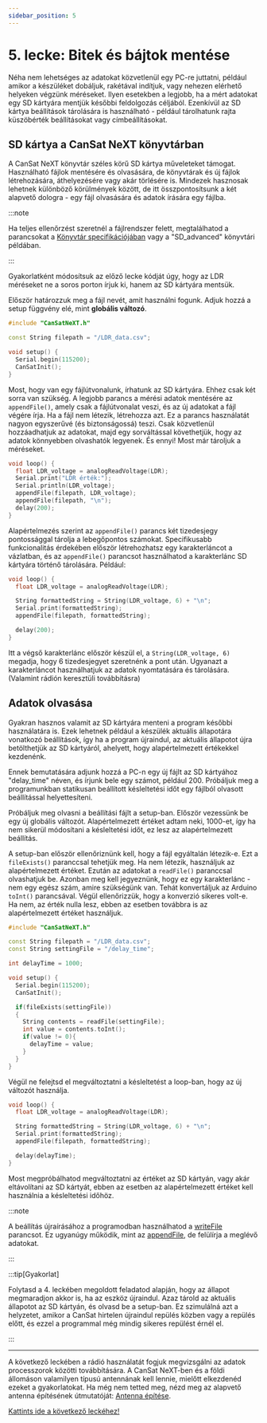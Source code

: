 ```yaml
---
sidebar_position: 5
---
```


# 5. lecke: Bitek és bájtok mentése

Néha nem lehetséges az adatokat közvetlenül egy PC-re juttatni, például amikor a készüléket dobáljuk, rakétával indítjuk, vagy nehezen elérhető helyeken végzünk méréseket. Ilyen esetekben a legjobb, ha a mért adatokat egy SD kártyára mentjük későbbi feldolgozás céljából. Ezenkívül az SD kártya beállítások tárolására is használható - például tárolhatunk rajta küszöbérték beállításokat vagy címbeállításokat.

## SD kártya a CanSat NeXT könyvtárban

A CanSat NeXT könyvtár széles körű SD kártya műveleteket támogat. Használható fájlok mentésére és olvasására, de könyvtárak és új fájlok létrehozására, áthelyezésére vagy akár törlésére is. Mindezek hasznosak lehetnek különböző körülmények között, de itt összpontosítsunk a két alapvető dologra - egy fájl olvasására és adatok írására egy fájlba.

:::note

Ha teljes ellenőrzést szeretnél a fájlrendszer felett, megtalálhatod a parancsokat a [Könyvtár specifikációjában](./../CanSat-software/library_specification.md#sdcardpresent) vagy a "SD_advanced" könyvtári példában.

:::

Gyakorlatként módosítsuk az előző lecke kódját úgy, hogy az LDR méréseket ne a soros porton írjuk ki, hanem az SD kártyára mentsük.

Először határozzuk meg a fájl nevét, amit használni fogunk. Adjuk hozzá a setup függvény elé, mint **globális változó**.

```Cpp title="Módosított Setup"
#include "CanSatNeXT.h"

const String filepath = "/LDR_data.csv";

void setup() {
  Serial.begin(115200);
  CanSatInit();
}
```

Most, hogy van egy fájlútvonalunk, írhatunk az SD kártyára. Ehhez csak két sorra van szükség. A legjobb parancs a mérési adatok mentésére az `appendFile()`, amely csak a fájlútvonalat veszi, és az új adatokat a fájl végére írja. Ha a fájl nem létezik, létrehozza azt. Ez a parancs használatát nagyon egyszerűvé (és biztonságossá) teszi. Csak közvetlenül hozzáadhatjuk az adatokat, majd egy sorváltással követhetjük, hogy az adatok könnyebben olvashatók legyenek. És ennyi! Most már tároljuk a méréseket.

```Cpp title="LDR adatok mentése az SD kártyára"
void loop() {
  float LDR_voltage = analogReadVoltage(LDR);
  Serial.print("LDR érték:");
  Serial.println(LDR_voltage);
  appendFile(filepath, LDR_voltage);
  appendFile(filepath, "\n");
  delay(200);
}
```

Alapértelmezés szerint az `appendFile()` parancs két tizedesjegy pontossággal tárolja a lebegőpontos számokat. Specifikusabb funkcionalitás érdekében először létrehozhatsz egy karakterláncot a vázlatban, és az `appendFile()` parancsot használhatod a karakterlánc SD kártyára történő tárolására. Például:

```Cpp title="LDR adatok mentése az SD kártyára"
void loop() {
  float LDR_voltage = analogReadVoltage(LDR);

  String formattedString = String(LDR_voltage, 6) + "\n";
  Serial.print(formattedString);
  appendFile(filepath, formattedString);

  delay(200);
}
```

Itt a végső karakterlánc először készül el, a `String(LDR_voltage, 6)` megadja, hogy 6 tizedesjegyet szeretnénk a pont után. Ugyanazt a karakterláncot használhatjuk az adatok nyomtatására és tárolására. (Valamint rádión keresztüli továbbításra)

## Adatok olvasása

Gyakran hasznos valamit az SD kártyára menteni a program későbbi használatára is. Ezek lehetnek például a készülék aktuális állapotára vonatkozó beállítások, így ha a program újraindul, az aktuális állapotot újra betölthetjük az SD kártyáról, ahelyett, hogy alapértelmezett értékekkel kezdenénk.

Ennek bemutatására adjunk hozzá a PC-n egy új fájlt az SD kártyához "delay_time" néven, és írjunk bele egy számot, például 200. Próbáljuk meg a programunkban statikusan beállított késleltetési időt egy fájlból olvasott beállítással helyettesíteni.

Próbáljuk meg olvasni a beállítási fájlt a setup-ban. Először vezessünk be egy új globális változót. Alapértelmezett értéket adtam neki, 1000-et, így ha nem sikerül módosítani a késleltetési időt, ez lesz az alapértelmezett beállítás.

A setup-ban először ellenőriznünk kell, hogy a fájl egyáltalán létezik-e. Ezt a `fileExists()` paranccsal tehetjük meg. Ha nem létezik, használjuk az alapértelmezett értéket. Ezután az adatokat a `readFile()` paranccsal olvashatjuk be. Azonban meg kell jegyeznünk, hogy ez egy karakterlánc - nem egy egész szám, amire szükségünk van. Tehát konvertáljuk az Arduino `toInt()` parancsával. Végül ellenőrizzük, hogy a konverzió sikeres volt-e. Ha nem, az érték nulla lesz, ebben az esetben továbbra is az alapértelmezett értéket használjuk.

```Cpp title="Beállítás olvasása a setup-ban"
#include "CanSatNeXT.h"

const String filepath = "/LDR_data.csv";
const String settingFile = "/delay_time";

int delayTime = 1000;

void setup() {
  Serial.begin(115200);
  CanSatInit();

  if(fileExists(settingFile))
  {
    String contents = readFile(settingFile);
    int value = contents.toInt();
    if(value != 0){
      delayTime = value;
    }
  }
}
```

Végül ne felejtsd el megváltoztatni a késleltetést a loop-ban, hogy az új változót használja.

```Cpp title="Dinamikusan beállított késleltetési érték"
void loop() {
  float LDR_voltage = analogReadVoltage(LDR);

  String formattedString = String(LDR_voltage, 6) + "\n";
  Serial.print(formattedString);
  appendFile(filepath, formattedString);

  delay(delayTime);
}
```

Most megpróbálhatod megváltoztatni az értéket az SD kártyán, vagy akár eltávolítani az SD kártyát, ebben az esetben az alapértelmezett értéket kell használnia a késleltetési időhöz.

:::note

A beállítás újraírásához a programodban használhatod a [writeFile](./../CanSat-software/library_specification.md#writefile) parancsot. Ez ugyanúgy működik, mint az [appendFile](./../CanSat-software/library_specification.md#appendfile), de felülírja a meglévő adatokat.

:::

:::tip[Gyakorlat]

Folytasd a 4. leckében megoldott feladatod alapján, hogy az állapot megmaradjon akkor is, ha az eszköz újraindul. Azaz tárold az aktuális állapotot az SD kártyán, és olvasd be a setup-ban. Ez szimulálná azt a helyzetet, amikor a CanSat hirtelen újraindul repülés közben vagy a repülés előtt, és ezzel a programmal még mindig sikeres repülést érnél el.

:::

---

A következő leckében a rádió használatát fogjuk megvizsgálni az adatok processzorok közötti továbbítására. A CanSat NeXT-ben és a földi állomáson valamilyen típusú antennának kell lennie, mielőtt elkezdenéd ezeket a gyakorlatokat. Ha még nem tetted meg, nézd meg az alapvető antenna építésének útmutatóját: [Antenna építése](./../CanSat-hardware/communication#quarter-wave-antenna).

[Kattints ide a következő leckéhez!](./lesson6)